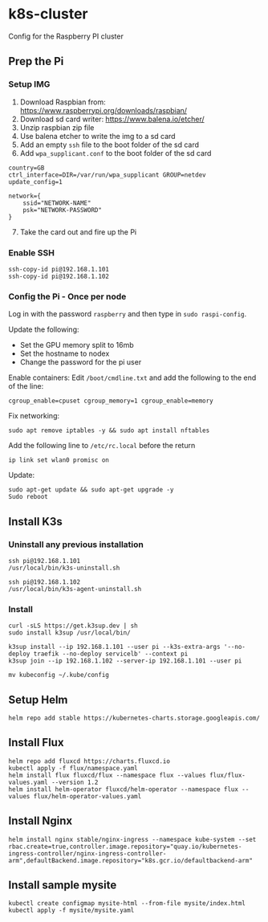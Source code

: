 # k8s-cluster
Config for the Raspberry PI cluster

## Prep the Pi

### Setup IMG

1. Download Raspbian from: https://www.raspberrypi.org/downloads/raspbian/
2. Download sd card writer: https://www.balena.io/etcher/
3. Unzip raspbian zip file
4. Use balena etcher to write the img to a sd card
5. Add an empty `ssh` file to the boot folder of the sd card
6. Add `wpa_supplicant.conf` to the boot folder of the sd card

```
country=GB
ctrl_interface=DIR=/var/run/wpa_supplicant GROUP=netdev
update_config=1

network={
    ssid="NETWORK-NAME"
    psk="NETWORK-PASSWORD"
}
```

7. Take the card out and fire up the Pi

### Enable SSH

```
ssh-copy-id pi@192.168.1.101
ssh-copy-id pi@192.168.1.102
```

### Config the Pi - Once per node

Log in with the password `raspberry` and then type in `sudo raspi-config`.

Update the following:

- Set the GPU memory split to 16mb
- Set the hostname to nodex
- Change the password for the pi user

Enable containers:
Edit `/boot/cmdline.txt` and add the following to the end of the line:
```
cgroup_enable=cpuset cgroup_memory=1 cgroup_enable=memory
```

Fix networking:
```
sudo apt remove iptables -y && sudo apt install nftables
```

Add the following line to `/etc/rc.local` before the return

```
ip link set wlan0 promisc on
```

Update:
```
sudo apt-get update && sudo apt-get upgrade -y
Sudo reboot
```

## Install K3s

### Uninstall any previous installation

```
ssh pi@192.168.1.101
/usr/local/bin/k3s-uninstall.sh

ssh pi@192.168.1.102
/usr/local/bin/k3s-agent-uninstall.sh
```

### Install

```
curl -sLS https://get.k3sup.dev | sh
sudo install k3sup /usr/local/bin/

k3sup install --ip 192.168.1.101 --user pi --k3s-extra-args '--no-deploy traefik --no-deploy servicelb' --context pi
k3sup join --ip 192.168.1.102 --server-ip 192.168.1.101 --user pi

mv kubeconfig ~/.kube/config
```

## Setup Helm
```
helm repo add stable https://kubernetes-charts.storage.googleapis.com/
```

## Install Flux
```
helm repo add fluxcd https://charts.fluxcd.io
kubectl apply -f flux/namespace.yaml
helm install flux fluxcd/flux --namespace flux --values flux/flux-values.yaml --version 1.2
helm install helm-operator fluxcd/helm-operator --namespace flux --values flux/helm-operator-values.yaml
```

## Install Nginx
```
helm install nginx stable/nginx-ingress --namespace kube-system --set rbac.create=true,controller.image.repository="quay.io/kubernetes-ingress-controller/nginx-ingress-controller-arm",defaultBackend.image.repository="k8s.gcr.io/defaultbackend-arm"
```

## Install sample mysite
```
kubectl create configmap mysite-html --from-file mysite/index.html
kubectl apply -f mysite/mysite.yaml
```